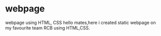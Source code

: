 # webpage
webpage using HTML, CSS
hello mates,here i created static webpage on my favourite team RCB using HTML,CSS.
